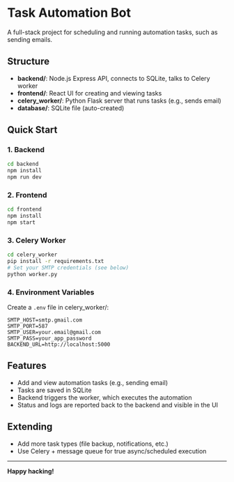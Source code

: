 # Task Automation Bot

A full-stack project for scheduling and running automation tasks, such as sending emails.

## Structure

- **backend/**: Node.js Express API, connects to SQLite, talks to Celery worker
- **frontend/**: React UI for creating and viewing tasks
- **celery_worker/**: Python Flask server that runs tasks (e.g., sends email)
- **database/**: SQLite file (auto-created)

## Quick Start  

### 1. Backend 

```bash
cd backend
npm install
npm run dev
```

### 2. Frontend

```bash
cd frontend
npm install
npm start
```

### 3. Celery Worker

```bash
cd celery_worker
pip install -r requirements.txt
# Set your SMTP credentials (see below)
python worker.py
```

### 4. Environment Variables  

Create a `.env` file in celery_worker/:

```
SMTP_HOST=smtp.gmail.com
SMTP_PORT=587
SMTP_USER=your.email@gmail.com
SMTP_PASS=your_app_password
BACKEND_URL=http://localhost:5000
```

## Features

- Add and view automation tasks (e.g., sending email)
- Tasks are saved in SQLite
- Backend triggers the worker, which executes the automation
- Status and logs are reported back to the backend and visible in the UI

## Extending

- Add more task types (file backup, notifications, etc.)
- Use Celery + message queue for true async/scheduled execution

---

**Happy hacking!**
